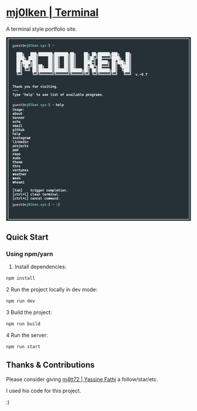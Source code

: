 # [mj0lken | Terminal](https://mj0lken.xyz)

A terminal style portfolio site.

![screenshot](/docs/example-view.png)

## Quick Start

### Using npm/yarn

1. Install dependencies:

  ```bash
  npm install
  ```

2 Run the project locally in dev mode:

  ```bash
  npm run dev
  ```

3 Build the project:

  ```bash
  npm run build
  ```

4 Run the server:

  ```bash
  npm run start
  ```
  
## Thanks & Contributions

Please consider giving [m4tt72 | Yassine Fathi](https://github.com/m4tt72) a follow/star/etc.

I used his code for this project.

:)
